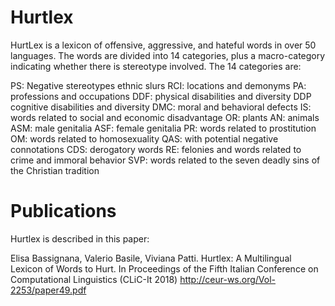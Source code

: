 # Hurtlex

HurtLex is a lexicon of offensive, aggressive, and hateful words in over 50 languages.
The words are divided into 14 categories, plus a macro-category indicating whether there is stereotype involved.
The 14 categories are:

PS:  Negative stereotypes ethnic slurs
RCI: locations and demonyms
PA:  professions and occupations 
DDF: physical disabilities and diversity
DDP  cognitive disabilities and diversity
DMC: moral and behavioral defects
IS:  words related to social and economic disadvantage
OR:  plants
AN:  animals 
ASM: male genitalia
ASF: female genitalia
PR:  words related to prostitution
OM:  words related to homosexuality
QAS: with potential negative connotations
CDS: derogatory words
RE:  felonies and words related to crime and immoral behavior
SVP: words related to the seven deadly sins of the Christian tradition

# Publications

Hurtlex is described in this paper:

Elisa Bassignana, Valerio Basile, Viviana Patti. 
Hurtlex: A Multilingual Lexicon of Words to Hurt. 
In Proceedings of the Fifth Italian Conference on Computational 
Linguistics (CLiC-It 2018)
http://ceur-ws.org/Vol-2253/paper49.pdf
